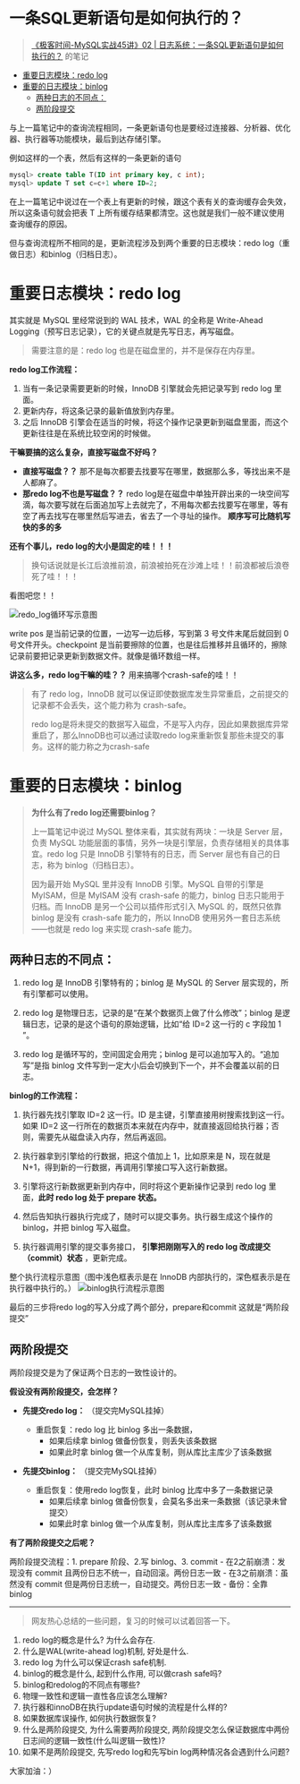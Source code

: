 <h1>一条SQL更新语句是如何执行的？</h1>

> [《极客时间-MySQL实战45讲》02 | 日志系统：一条SQL更新语句是如何执行的？](https://time.geekbang.org/column/article/68633) 的笔记

- [重要日志模块：redo log](#重要日志模块redo-log)
- [重要的日志模块：binlog](#重要的日志模块binlog)
  - [两种日志的不同点：](#两种日志的不同点)
  - [两阶段提交](#两阶段提交)

与上一篇笔记中的查询流程相同，一条更新语句也是要经过连接器、分析器、优化器、执行器等功能模块，最后到达存储引擎。

例如这样的一个表，然后有这样的一条更新的语句
```sql
mysql> create table T(ID int primary key, c int);
mysql> update T set c=c+1 where ID=2;
```

在上一篇笔记中说过在一个表上有更新的时候，跟这个表有关的查询缓存会失效，所以这条语句就会把表 T 上所有缓存结果都清空。这也就是我们一般不建议使用查询缓存的原因。

但与查询流程所不相同的是，更新流程涉及到两个重要的日志模块：redo log（重做日志）和binlog（归档日志）。

# 重要日志模块：redo log

其实就是 MySQL 里经常说到的 WAL 技术，WAL 的全称是 Write-Ahead Logging（预写日志记录），它的关键点就是先写日志，再写磁盘。

> 需要注意的是：redo log 也是在磁盘里的，并不是保存在内存里。

**redo log工作流程：**

1. 当有一条记录需要更新的时候，InnoDB 引擎就会先把记录写到 redo log 里面。
2. 更新内存，将这条记录的最新值放到内存里。
3. 之后 InnoDB 引擎会在适当的时候，将这个操作记录更新到磁盘里面，而这个更新往往是在系统比较空闲的时候做。

**干嘛要搞的这么复杂，直接写磁盘不好吗？**

- **直接写磁盘？？** 那不是每次都要去找要写在哪里，数据那么多，等找出来不是人都麻了。
- **那redo log不也是写磁盘？？** redo log是在磁盘中单独开辟出来的一块空间写滴，每次要写就在后面追加写上去就完了，不用每次都去找要写在哪里，等有空了再去找写在哪里然后写进去，省去了一个寻址的操作。 **顺序写可比随机写快的多的多**

**还有个事儿，redo log的大小是固定的哇！！！**

> 换句话说就是长江后浪推前浪，前浪被拍死在沙滩上哇！！前浪都被后浪卷死了哇！！！

看图吧您！！

![redo_log循环写示意图](https://wrp-blog-image.oss-cn-beijing.aliyuncs.com/blog-images/redo_log循环写示意图.jpg)

write pos 是当前记录的位置，一边写一边后移，写到第 3 号文件末尾后就回到 0 号文件开头。checkpoint 是当前要擦除的位置，也是往后推移并且循环的，擦除记录前要把记录更新到数据文件。就像是循环数组一样。

**讲这么多，redo log干嘛的哇？？** 用来搞哪个crash-safe的哇！！

> 有了 redo log，InnoDB 就可以保证即使数据库发生异常重启，之前提交的记录都不会丢失，这个能力称为 crash-safe。
> 
> redo log是将未提交的数据写入磁盘，不是写入内存，因此如果数据库异常重启了，那么InnoDB也可以通过读取redo log来重新恢复那些未提交的事务。这样的能力称之为crash-safe

# 重要的日志模块：binlog

> **为什么有了redo log还需要binlog？**
>
> 上一篇笔记中说过 MySQL 整体来看，其实就有两块：一块是 Server 层，负责 MySQL 功能层面的事情，另外一块是引擎层，负责存储相关的具体事宜。redo log 只是 InnoDB 引擎特有的日志，而 Server 层也有自己的日志，称为 binlog（归档日志）。
> 
> 因为最开始 MySQL 里并没有 InnoDB 引擎。MySQL 自带的引擎是 MyISAM，但是 MyISAM 没有 crash-safe 的能力，binlog 日志只能用于归档。而 InnoDB 是另一个公司以插件形式引入 MySQL 的，既然只依靠 binlog 是没有 crash-safe 能力的，所以 InnoDB 使用另外一套日志系统——也就是 redo log 来实现 crash-safe 能力。

## 两种日志的不同点：
1. redo log 是 InnoDB 引擎特有的；binlog 是 MySQL 的 Server 层实现的，所有引擎都可以使用。

2. redo log 是物理日志，记录的是“在某个数据页上做了什么修改”；binlog 是逻辑日志，记录的是这个语句的原始逻辑，比如“给 ID=2 这一行的 c 字段加 1 ”。

3. redo log 是循环写的，空间固定会用完；binlog 是可以追加写入的。“追加写”是指 binlog 文件写到一定大小后会切换到下一个，并不会覆盖以前的日志。

**binlog的工作流程：**

1. 执行器先找引擎取 ID=2 这一行。ID 是主键，引擎直接用树搜索找到这一行。如果 ID=2 这一行所在的数据页本来就在内存中，就直接返回给执行器；否则，需要先从磁盘读入内存，然后再返回。

2. 执行器拿到引擎给的行数据，把这个值加上 1，比如原来是 N，现在就是 N+1，得到新的一行数据，再调用引擎接口写入这行新数据。

3. 引擎将这行新数据更新到内存中，同时将这个更新操作记录到 redo log 里面，**此时 redo log 处于 prepare 状态。**

4. 然后告知执行器执行完成了，随时可以提交事务。执行器生成这个操作的 binlog，并把 binlog 写入磁盘。

5. 执行器调用引擎的提交事务接口， **引擎把刚刚写入的 redo log 改成提交（commit）状态** ，更新完成。

整个执行流程示意图（图中浅色框表示是在 InnoDB 内部执行的，深色框表示是在执行器中执行的。）
![binlog执行流程示意图](https://wrp-blog-image.oss-cn-beijing.aliyuncs.com/blog-images/binlog执行流程示意图.jpg)

最后的三步将redo log的写入分成了两个部分，prepare和commit 这就是“两阶段提交”

## 两阶段提交

两阶段提交是为了保证两个日志的一致性设计的。

**假设没有两阶段提交，会怎样？**

- **先提交redo log：** （提交完MySQL挂掉）
    - 重启恢复：redo log 比 binlog 多出一条数据，
        - 如果后续拿 binlog 做备份恢复，则丢失该条数据
        - 如果此时拿 binlog 做一个从库复制，则从库比主库少了该条数据

- **先提交binlog：** （提交完MySQL挂掉）
    - 重启恢复：使用redo log恢复，此时 binlog 比库中多了一条数据记录
        - 如果后续拿 binlog 做备份恢复，会莫名多出来一条数据（该记录未曾提交）
        - 如果此时拿 binlog 做一个从库复制，则从库比主库多了该条数据

**有了两阶段提交之后呢？**

两阶段提交流程：1. prepare 阶段、2.写 binlog、3. commit
    - 在2之前崩溃：发现没有 commit 且两份日志不统一，自动回滚。两份日志一致
    - 在3之前崩溃：虽然没有 commit 但是两份日志统一，自动提交。两份日志一致
    - 备份：全靠 binlog

---

> 网友热心总结的一些问题，复习的时候可以试着回答一下。
1. redo log的概念是什么? 为什么会存在.
2. 什么是WAL(write-ahead log)机制, 好处是什么.
3. redo log 为什么可以保证crash safe机制.
4. binlog的概念是什么, 起到什么作用, 可以做crash safe吗? 
5. binlog和redolog的不同点有哪些? 
6. 物理一致性和逻辑一直性各应该怎么理解? 
7. 执行器和innoDB在执行update语句时候的流程是什么样的?
8. 如果数据库误操作, 如何执行数据恢复?
9. 什么是两阶段提交, 为什么需要两阶段提交, 两阶段提交怎么保证数据库中两份日志间的逻辑一致性(什么叫逻辑一致性)?
10. 如果不是两阶段提交, 先写redo log和先写bin log两种情况各会遇到什么问题?

大家加油：）